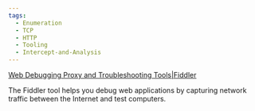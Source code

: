 ```yaml
---
tags:
  - Enumeration
  - TCP
  - HTTP
  - Tooling
  - Intercept-and-Analysis
---
```


[Web Debugging Proxy and Troubleshooting Tools|Fiddler](https://www.telerik.com/fiddler)

The Fiddler tool helps you debug web applications by capturing network traffic between the Internet and test computers.
